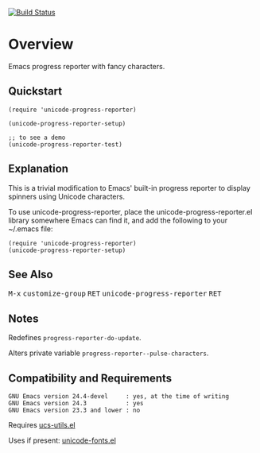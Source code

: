 [![Build Status](https://secure.travis-ci.org/rolandwalker/unicode-progress-reporter.png?branch=master)](http://travis-ci.org/rolandwalker/unicode-progress-reporter)

# Overview

Emacs progress reporter with fancy characters.

## Quickstart

```elisp
(require 'unicode-progress-reporter)
 
(unicode-progress-reporter-setup)
 
;; to see a demo
(unicode-progress-reporter-test)
```

## Explanation

This is a trivial modification to Emacs' built-in progress
reporter to display spinners using Unicode characters.

To use unicode-progress-reporter, place the
unicode-progress-reporter.el library somewhere Emacs can
find it, and add the following to your ~/.emacs file:

```elisp
(require 'unicode-progress-reporter)
(unicode-progress-reporter-setup)
```

## See Also

<kbd>M-x</kbd> <kbd>customize-group</kbd> <kbd>RET</kbd> <kbd>unicode-progress-reporter</kbd> <kbd>RET</kbd>

## Notes

Redefines `progress-reporter-do-update`.

Alters private variable `progress-reporter--pulse-characters`.

## Compatibility and Requirements

	GNU Emacs version 24.4-devel     : yes, at the time of writing
	GNU Emacs version 24.3           : yes
	GNU Emacs version 23.3 and lower : no

Requires [ucs-utils.el](http://github.com/rolandwalker/ucs-utils)

Uses if present: [unicode-fonts.el](http://github.com/rolandwalker/unicode-fonts)

